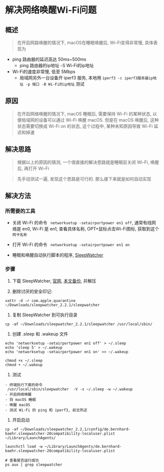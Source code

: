 # 解决网络唤醒Wi-Fi问题

## 概述

> 在开启网路唤醒的情况下, macOS在睡眠唤醒后, Wi-Fi变得非常慢, 具体表现为
- ping 路由器的延迟高达 50ms~500ms
    - ping 路由器的ip地址 -S Wi-Fi的ip地址
- Wi-Fi的速度非常慢, 低至 5Mbps
    - 局域网另外一台设备开 iperf3 服务, 本地用 `iperf3 -c iperf3服务器ip地址 -p 端口 -B Wi-Fi的ip地址` 测试

## 原因

> 在开启网络唤醒的情况下, macOS 睡眠后, 需要保持 Wi-Fi 的某种状态, 以便局域网的设备可以通过 Wi-Fi 唤醒 macOS. 但是在 macOS 唤醒后, 这种状态需要切换成 Wi-Fi on 的状态, 这个过程中, 某种未知原因导致 Wi-Fi 延迟和掉速

## 解决思路

> 根据以上的原因的猜测, 一个很直接的解决思路就是睡眠前关闭 Wi-Fi, 唤醒后, 再打开 Wi-Fi

> 先手动测试一遍, 发现这个思路是可行的. 那么接下来就是如何自动实现

## 解决方法

### 所需要的工具

- 关闭 Wi-Fi 的命令 ` networksetup -setairportpower en1 off`, 通常有线网络是 en0, Wi-Fi 是 en1, 查看具体名称, OPT+鼠标点击Wi-Fi图标, 获取到这个`网卡名称`

- 打开 Wi-Fi 的命令 ` networksetup -setairportpower en1 on`

- 睡眠和唤醒自动执行脚本的程序, [SleepWatcher](https://www.bernhard-baehr.de)

### 步骤

1. 下载 SleepWatcher, [官网](https://www.bernhard-baehr.de), [本文备份](sleepwatcher_2.2.1.tar), 并解压

1. 删除讨厌的安全印记:

````
xattr -d -r com.apple.quarantine ~/Downloads/sleepwatcher_2.2.1/sleepwatcher
````

1. 复制 SleepWatcher 到可执行目录

````
cp -af ~/Downloads/sleepwatcher_2.2.1/sleepwatcher /usr/local/sbin/
````
1. 创建 .sleep 和 .wakeup 文件

````
echo 'networksetup -setairportpower en1 off' > ~/.sleep
echo 'sleep 5' > ~/.wakeup
echo 'networksetup -setairportpower en1 on' >> ~/.wakeup

chmod +x ~/.sleep
chmod + ~/.wakeup
````
1. 测试

````
- 终端执行下面的命令
 /usr/local/sbin/sleepwatcher  -V -s ~/.sleep -w ~/.wakeup
- 开启网络唤醒
- 将 macOS 睡眠
- 唤醒 macOS
- 测试 Wi-Fi 的 ping 和 iperf3, 前文所述
````

1. 开启启动

````
cp -af ~/Downloads/sleepwatcher_2.2.1/config/de.bernhard-baehr.sleepwatcher-20compatibility-localuser.plist ~/Library/LaunchAgents/

launchctl load -w ~/Library/LaunchAgents/de.bernhard-baehr.sleepwatcher-20compatibility-localuser.plist

# 查看是否运行成功
ps aux | grep sleepwatcher
````